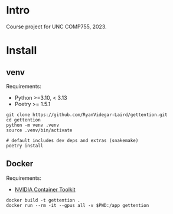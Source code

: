 # Intro
Course project for UNC COMP755, 2023.

# Install

## venv
Requirements:
 - Python >=3.10, < 3.13
 - Poetry >= 1.5.1

```
git clone https://github.com/RyanVidegar-Laird/gettention.git
cd gettention
python -m venv .venv
source .venv/bin/activate

# default includes dev deps and extras (snakemake)
poetry install
```

## Docker

Requirements: 
 - [NVIDIA Container Toolkit](https://docs.nvidia.com/datacenter/cloud-native/container-toolkit/latest/install-guide.html)

```
docker build -t gettention .
docker run --rm -it --gpus all -v $PWD:/app gettention
```
